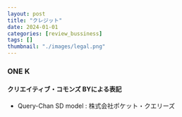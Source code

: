 ```yaml
---
layout: post
title: "クレジット"
date: 2024-01-01
categories: [review_bussiness]
tags: []
thumbnail: "./images/legal.png"
---
```


  
### ONE K
#### クリエイティブ・コモンズ BYによる表記
* Query-Chan SD model  :  株式会社ポケット・クエリーズ

<br>